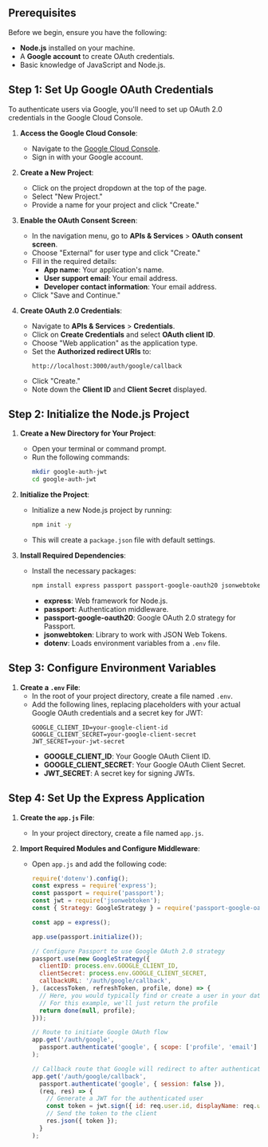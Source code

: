 
## Prerequisites

Before we begin, ensure you have the following:

- **Node.js** installed on your machine.
- A **Google account** to create OAuth credentials.
- Basic knowledge of JavaScript and Node.js.

## Step 1: Set Up Google OAuth Credentials

To authenticate users via Google, you'll need to set up OAuth 2.0 credentials in the Google Cloud Console.

1. **Access the Google Cloud Console**:
   - Navigate to the [Google Cloud Console](https://console.cloud.google.com/).
   - Sign in with your Google account.

2. **Create a New Project**:
   - Click on the project dropdown at the top of the page.
   - Select "New Project."
   - Provide a name for your project and click "Create."

3. **Enable the OAuth Consent Screen**:
   - In the navigation menu, go to **APIs & Services** > **OAuth consent screen**.
   - Choose "External" for user type and click "Create."
   - Fill in the required details:
     - **App name**: Your application's name.
     - **User support email**: Your email address.
     - **Developer contact information**: Your email address.
   - Click "Save and Continue."

4. **Create OAuth 2.0 Credentials**:
   - Navigate to **APIs & Services** > **Credentials**.
   - Click on **Create Credentials** and select **OAuth client ID**.
   - Choose "Web application" as the application type.
   - Set the **Authorized redirect URIs** to:
     ```
     http://localhost:3000/auth/google/callback
     ```
   - Click "Create."
   - Note down the **Client ID** and **Client Secret** displayed.

## Step 2: Initialize the Node.js Project

1. **Create a New Directory for Your Project**:
   - Open your terminal or command prompt.
   - Run the following commands:
     ```bash
     mkdir google-auth-jwt
     cd google-auth-jwt
     ```

2. **Initialize the Project**:
   - Initialize a new Node.js project by running:
     ```bash
     npm init -y
     ```
   - This will create a `package.json` file with default settings.

3. **Install Required Dependencies**:
   - Install the necessary packages:
     ```bash
     npm install express passport passport-google-oauth20 jsonwebtoken dotenv
     ```
     - **express**: Web framework for Node.js.
     - **passport**: Authentication middleware.
     - **passport-google-oauth20**: Google OAuth 2.0 strategy for Passport.
     - **jsonwebtoken**: Library to work with JSON Web Tokens.
     - **dotenv**: Loads environment variables from a `.env` file.

## Step 3: Configure Environment Variables

1. **Create a `.env` File**:
   - In the root of your project directory, create a file named `.env`.
   - Add the following lines, replacing placeholders with your actual Google OAuth credentials and a secret key for JWT:
     ```env
     GOOGLE_CLIENT_ID=your-google-client-id
     GOOGLE_CLIENT_SECRET=your-google-client-secret
     JWT_SECRET=your-jwt-secret
     ```
     - **GOOGLE_CLIENT_ID**: Your Google OAuth Client ID.
     - **GOOGLE_CLIENT_SECRET**: Your Google OAuth Client Secret.
     - **JWT_SECRET**: A secret key for signing JWTs.

## Step 4: Set Up the Express Application

1. **Create the `app.js` File**:
   - In your project directory, create a file named `app.js`.

2. **Import Required Modules and Configure Middleware**:
   - Open `app.js` and add the following code:
     ```javascript
     require('dotenv').config();
     const express = require('express');
     const passport = require('passport');
     const jwt = require('jsonwebtoken');
     const { Strategy: GoogleStrategy } = require('passport-google-oauth20');

     const app = express();

     app.use(passport.initialize());

     // Configure Passport to use Google OAuth 2.0 strategy
     passport.use(new GoogleStrategy({
       clientID: process.env.GOOGLE_CLIENT_ID,
       clientSecret: process.env.GOOGLE_CLIENT_SECRET,
       callbackURL: '/auth/google/callback',
     }, (accessToken, refreshToken, profile, done) => {
       // Here, you would typically find or create a user in your database
       // For this example, we'll just return the profile
       return done(null, profile);
     }));

     // Route to initiate Google OAuth flow
     app.get('/auth/google',
       passport.authenticate('google', { scope: ['profile', 'email'] })
     );

     // Callback route that Google will redirect to after authentication
     app.get('/auth/google/callback',
       passport.authenticate('google', { session: false }),
       (req, res) => {
         // Generate a JWT for the authenticated user
         const token = jwt.sign({ id: req.user.id, displayName: req.user.displayName }, process.env.JWT_SECRET, { expiresIn: '1h' });
         // Send the token to the client
         res.json({ token });
       }
     );

```
